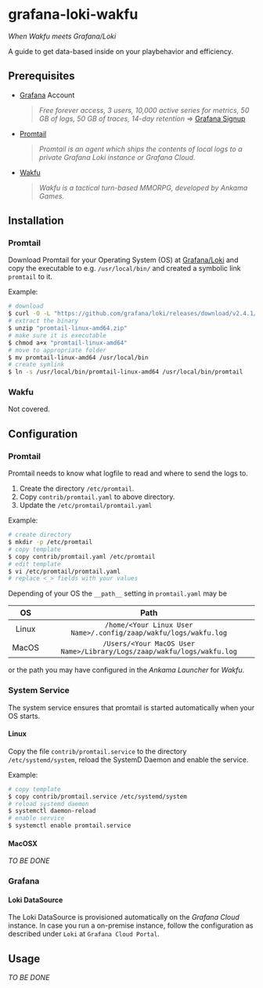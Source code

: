 # grafana-loki-wakfu

_When Wakfu meets Grafana/Loki_

A guide to get data-based inside on your playbehavior and efficiency.

## Prerequisites

- [Grafana](https://grafana.com/) Account

  > _Free forever access, 3 users, 10,000 active series for metrics, 50 GB of logs, 50 GB of traces, 14-day retention_
  > => [Grafana Signup](https://grafana.com/auth/sign-up/create-user)

- [Promtail](https://grafana.com/docs/loki/latest/clients/promtail/)

  > _Promtail is an agent which ships the contents of local logs to a private Grafana Loki instance or Grafana Cloud._

- [Wakfu](https://www.wakfu.com/en/mmorpg)

  > _Wakfu is a tactical turn-based MMORPG, developed by Ankama Games._

## Installation

### Promtail

Download Promtail for your Operating System (OS) at [Grafana/Loki](https://github.com/grafana/loki/releases) and copy the executable to e.g. `/usr/local/bin/` and created a symbolic link `promtail` to it.

Example:
```bash
# download
$ curl -O -L "https://github.com/grafana/loki/releases/download/v2.4.1/promtail-linux-amd64.zip"
# extract the binary
$ unzip "promtail-linux-amd64.zip"
# make sure it is executable
$ chmod a+x "promtail-linux-amd64"
# move to appropriate folder
$ mv promtail-linux-amd64 /usr/local/bin
# create symlink
$ ln -s /usr/local/bin/promtail-linux-amd64 /usr/local/bin/promtail
```

### Wakfu
Not covered.

## Configuration

### Promtail

Promtail needs to know what logfile to read and where to send the logs to.

1. Create the directory `/etc/promtail`.
2. Copy `contrib/promtail.yaml` to above directory.
3. Update the `/etc/promtail/promtail.yaml`

Example:
```bash
# create directory
$ mkdir -p /etc/promtail
# copy template
$ copy contrib/promtail.yaml /etc/promtail
# edit template
$ vi /etc/promtail/promtail.yaml
# replace <_> fields with your values
```

Depending of your OS the `__path__` setting in `promtail.yaml` may be

| OS | Path |
| :---: | :---: |
| Linux | `/home/<Your Linux User Name>/.config/zaap/wakfu/logs/wakfu.log` |
| MacOS | `/Users/<Your MacOS User Name>/Library/Logs/zaap/wakfu/logs/wakfu.log` |

or the path you may have configured in the _Ankama Launcher_ for _Wakfu_.

### System Service

The system service ensures that promtail is started automatically when your OS starts.

#### Linux

Copy the file `contrib/promtail.service` to the directory `/etc/systemd/system`, reload the SystemD Daemon and enable the service.

Example:
```bash
# copy template
$ copy contrib/promtail.service /etc/systemd/system
# reload systemd daemon
$ systemctl daemon-reload
# enable service
$ systemctl enable promtail.service
```

#### MacOSX

_TO BE DONE_

### Grafana

#### Loki DataSource

The Loki DataSource is provisioned automatically on the _Grafana Cloud_ instance. In case you run a on-premise instance, follow the configuration as described under `Loki` at `Grafana Cloud Portal`.

## Usage

_TO BE DONE_